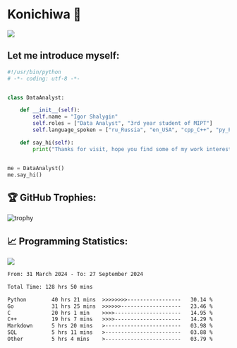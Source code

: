 # Konichiwa 👋
![](https://komarev.com/ghpvc/?username=IgorFandre&color=brightgreen)

## Let me introduce myself:
```py
#!/usr/bin/python
# -*- coding: utf-8 -*-


class DataAnalyst:

    def __init__(self):
        self.name = "Igor Shalygin"
        self.roles = ["Data Analyst", "3rd year student of MIPT"]
        self.language_spoken = ["ru_Russia", "en_USA", "cpp_C++", "py_Python", "go_Golang"]

    def say_hi(self):
        print("Thanks for visit, hope you find some of my work interesting.")


me = DataAnalyst()
me.say_hi()
```

## 🏆 GitHub Trophies:
![trophy](https://github-profile-trophy.vercel.app/?username=IgorFandre&title=MultiLanguage,Repositories,Commits,Experience,PullRequest,Reviews)

## 📈 Programming Statistics:

![](https://github-profile-summary-cards.vercel.app/api/cards/profile-details?username=IgorFandre&theme=solarized_dark)

<!--START_SECTION:waka-->

```txt
From: 31 March 2024 - To: 27 September 2024

Total Time: 128 hrs 50 mins

Python        40 hrs 21 mins  >>>>>>>>-----------------   30.14 %
Go            31 hrs 25 mins  >>>>>>-------------------   23.46 %
C             20 hrs 1 min    >>>>---------------------   14.95 %
C++           19 hrs 7 mins   >>>>---------------------   14.29 %
Markdown      5 hrs 20 mins   >------------------------   03.98 %
SQL           5 hrs 11 mins   >------------------------   03.88 %
Other         5 hrs 4 mins    >------------------------   03.79 %
```

<!--END_SECTION:waka-->
